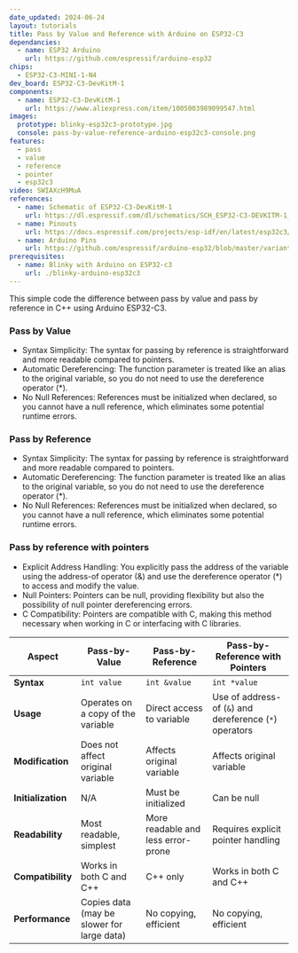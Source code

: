 ```yaml
---
date_updated: 2024-06-24
layout: tutorials
title: Pass by Value and Reference with Arduino on ESP32-C3
dependancies:
  - name: ESP32 Arduino
    url: https://github.com/espressif/arduino-esp32
chips:
  - ESP32-C3-MINI-1-N4
dev_board: ESP32-C3-DevKitM-1
components:
  - name: ESP32-C3-DevKitM-1
    url: https://www.aliexpress.com/item/1005003989099547.html
images:
  prototype: blinky-esp32c3-prototype.jpg
  console: pass-by-value-reference-arduino-esp32c3-console.png
features:
  - pass
  - value
  - reference
  - pointer
  - esp32c3
video: SWIAXcH9MuA
references:
  - name: Schematic of ESP32-C3-DevKitM-1
    url: https://dl.espressif.com/dl/schematics/SCH_ESP32-C3-DEVKITM-1_V1_20200915A.pdf
  - name: Pinouts
    url: https://docs.espressif.com/projects/esp-idf/en/latest/esp32c3/hw-reference/esp32c3/user-guide-devkitm-1.html#pin-layout
  - name: Arduino Pins
    url: https://github.com/espressif/arduino-esp32/blob/master/variants/esp32c3/pins_arduino.h
prerequisites:
  - name: Blinky with Arduino on ESP32-c3
    url: ./blinky-arduino-esp32c3
---
```


This simple code the difference between pass by value and pass by reference in C++ using Arduino ESP32-C3.

### Pass by Value

- Syntax Simplicity: The syntax for passing by reference is straightforward and more readable compared to pointers.
- Automatic Dereferencing: The function parameter is treated like an alias to the original variable, so you do not need to use the dereference operator (*).
- No Null References: References must be initialized when declared, so you cannot have a null reference, which eliminates some potential runtime errors.

### Pass by Reference

- Syntax Simplicity: The syntax for passing by reference is straightforward and more readable compared to pointers.
- Automatic Dereferencing: The function parameter is treated like an alias to the original variable, so you do not need to use the dereference operator (*).
- No Null References: References must be initialized when declared, so you cannot have a null reference, which eliminates some potential runtime errors.

### Pass by reference with pointers

- Explicit Address Handling: You explicitly pass the address of the variable using the address-of operator (&) and use the dereference operator (*) to access and modify the value.
- Null Pointers: Pointers can be null, providing flexibility but also the possibility of null pointer dereferencing errors.
- C Compatibility: Pointers are compatible with C, making this method necessary when working in C or interfacing with C libraries.

| Aspect                    | Pass-by-Value                       | Pass-by-Reference                  | Pass-by-Reference with Pointers    |
|---------------------------|-------------------------------------|------------------------------------|------------------------------------|
| **Syntax**                | `int value`                         | `int &value`                       | `int *value`                       |
| **Usage**                 | Operates on a copy of the variable  | Direct access to variable          | Use of address-of (`&`) and dereference (`*`) operators |
| **Modification**          | Does not affect original variable   | Affects original variable          | Affects original variable          |
| **Initialization**        | N/A                                 | Must be initialized                | Can be null                        |
| **Readability**           | Most readable, simplest             | More readable and less error-prone | Requires explicit pointer handling |
| **Compatibility**         | Works in both C and C++             | C++ only                           | Works in both C and C++            |
| **Performance**           | Copies data (may be slower for large data) | No copying, efficient            | No copying, efficient              |
